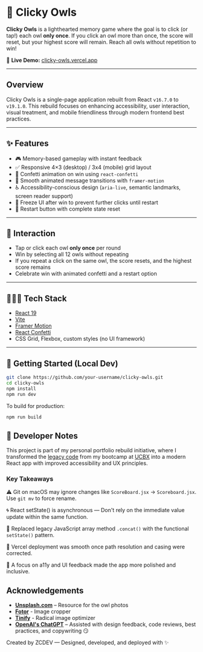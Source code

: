 # 🦉 Clicky Owls

**Clicky Owls** is a lighthearted memory game where the goal is to click (or tap!) each owl **only once**. If you click an owl more than once, the score will reset, but your highest score will remain. Reach all owls without repetition to win!

🔗 **Live Demo:** [clicky-owls.vercel.app](https://clicky-owls.vercel.app)

---

## Overview

Clicky Owls is a single-page application rebuilt from React `v16.7.0` to `v19.1.0`. This rebuild focuses on enhancing accessibility, user interaction, visual treatment, and mobile friendliness through modern frontend best practices.

---

## ✨ Features

- 🎮 Memory-based gameplay with instant feedback
- ✅ Responsive 4×3 (desktop) / 3x4 (mobile) grid layout
- 🎉 Confetti animation on win using `react-confetti`
- 💬 Smooth animated message transitions with `framer-motion`
- ♿️ Accessibility-conscious design (`aria-live`, semantic landmarks, screen reader support)
- 🧠 Freeze UI after win to prevent further clicks until restart
- 🔁 Restart button with complete state reset

---

## 📱 Interaction

- Tap or click each owl **only once** per round
- Win by selecting all 12 owls without repeating
- If you repeat a click on the same owl, the score resets, and the highest score remains
- Celebrate win with animated confetti and a restart option

---

## 👩🏻‍💻 Tech Stack

- [React 19](https://reactjs.org/)
- [Vite](https://vitejs.dev/)
- [Framer Motion](https://www.framer.com/motion/)
- [React Confetti](https://www.npmjs.com/package/react-confetti)
- CSS Grid, Flexbox, custom styles (no UI framework)

---

## 🚀 Getting Started (Local Dev)

```bash
git clone https://github.com/your-username/clicky-owls.git
cd clicky-owls
npm install
npm run dev
```

To build for production:
```bash
npm run build
```

## 🧠 Developer Notes

This project is part of my personal portfolio rebuild initiative, where I transformed the [legacy code](https://github.com/zcdev/clicky-owls-old) from my bootcamp at [UCBX](https://extension.berkeley.edu/) into a modern React app with improved accessibility and UX principles.

### Key Takeaways

⚠️ Git on macOS may ignore changes like `ScoreBoard.jsx` → `Scoreboard.jsx`. Use `git mv` to force rename.

🌀 React setState() is asynchronous — Don't rely on the immediate value update within the same function.

🧩 Replaced legacy JavaScript array method `.concat()` with the functional `setState()` pattern.

🧪 Vercel deployment was smooth once path resolution and casing were corrected.

🎨 A focus on a11y and UI feedback made the app more polished and inclusive.

## Acknowledgements

- **[Unsplash.com](https://unsplash.com)** – Resource for the owl photos
- **[Fotor](https://www.fotor.com/photo-editor-app/editor/basic)** - Image cropper
- **[Tinify](https://tinypng.com)** - Radical image optimizer
- **[OpenAI's ChatGPT](https://chatgpt.com)** – Assisted with design feedback, code reviews, best practices, and copywriting 😏

Created by ZCDEV — Designed, developed, and deployed with ✨